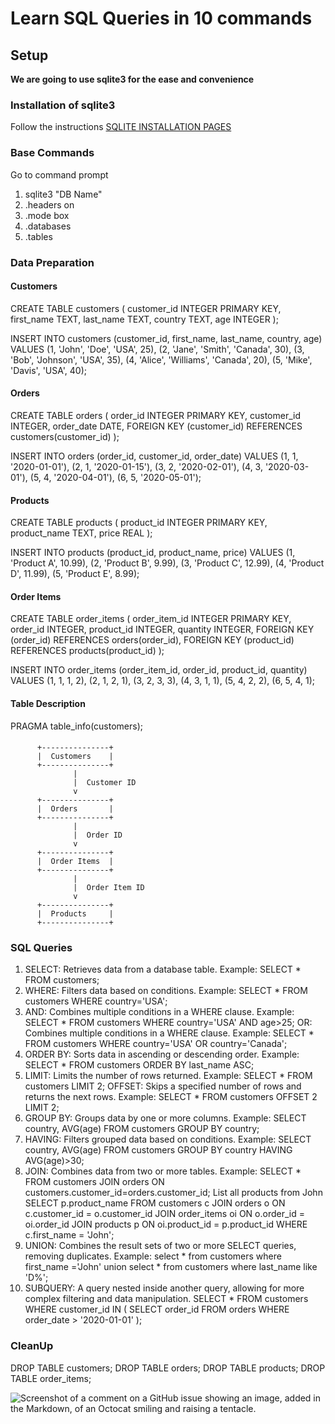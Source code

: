 # Learn SQL Queries in 10 commands

## Setup
**We are going to use sqlite3 for the ease and convenience**
### Installation of sqlite3
Follow the instructions
[SQLITE INSTALLATION PAGES](https://www.sqlite.org/download.html)
### Base Commands
Go to command prompt
1. sqlite3 "DB Name"
2. .headers on
3. .mode box
4. .databases
5. .tables

### Data Preparation
#### Customers
CREATE TABLE customers (
    customer_id INTEGER PRIMARY KEY,
    first_name TEXT,
    last_name TEXT,
    country TEXT,
    age INTEGER
);

INSERT INTO customers (customer_id, first_name, last_name, country, age)
VALUES
    (1, 'John', 'Doe', 'USA', 25),
    (2, 'Jane', 'Smith', 'Canada', 30),
    (3, 'Bob', 'Johnson', 'USA', 35),
    (4, 'Alice', 'Williams', 'Canada', 20),
    (5, 'Mike', 'Davis', 'USA', 40);
#### Orders
CREATE TABLE orders (
    order_id INTEGER PRIMARY KEY,
    customer_id INTEGER,
    order_date DATE,
    FOREIGN KEY (customer_id) REFERENCES customers(customer_id)
);

INSERT INTO orders (order_id, customer_id, order_date)
VALUES
    (1, 1, '2020-01-01'),
    (2, 1, '2020-01-15'),
    (3, 2, '2020-02-01'),
    (4, 3, '2020-03-01'),
    (5, 4, '2020-04-01'),
    (6, 5, '2020-05-01');
#### Products
CREATE TABLE products (
    product_id INTEGER PRIMARY KEY,
    product_name TEXT,
    price REAL
);

INSERT INTO products (product_id, product_name, price)
VALUES
    (1, 'Product A', 10.99),
    (2, 'Product B', 9.99),
    (3, 'Product C', 12.99),
    (4, 'Product D', 11.99),
    (5, 'Product E', 8.99);
#### Order Items
CREATE TABLE order_items (
    order_item_id INTEGER PRIMARY KEY,
    order_id INTEGER,
    product_id INTEGER,
    quantity INTEGER,
    FOREIGN KEY (order_id) REFERENCES orders(order_id),
    FOREIGN KEY (product_id) REFERENCES products(product_id)
);

INSERT INTO order_items (order_item_id, order_id, product_id, quantity)
VALUES
    (1, 1, 1, 2),
    (2, 1, 2, 1),
    (3, 2, 3, 3),
    (4, 3, 1, 1),
    (5, 4, 2, 2),
    (6, 5, 4, 1);
#### Table Description
PRAGMA table_info(customers);

####
          +---------------+
          |  Customers    |
          +---------------+
                  |
                  |  Customer ID
                  v
          +---------------+
          |  Orders       |
          +---------------+
                  |
                  |  Order ID
                  v
          +---------------+
          |  Order Items  |
          +---------------+
                  |
                  |  Order Item ID
                  v
          +---------------+
          |  Products     |
          +---------------+


          
### SQL Queries
1. SELECT: Retrieves data from a database table. Example: SELECT * FROM customers;
2. WHERE: Filters data based on conditions. Example: SELECT * FROM customers WHERE country='USA';
3. AND: Combines multiple conditions in a WHERE clause. Example: SELECT * FROM customers WHERE country='USA' AND age>25;
OR: Combines multiple conditions in a WHERE clause. Example: SELECT * FROM customers WHERE country='USA' OR country='Canada';
4. ORDER BY: Sorts data in ascending or descending order. Example: SELECT * FROM customers ORDER BY last_name ASC;
5. LIMIT: Limits the number of rows returned. Example: SELECT * FROM customers LIMIT 2;
OFFSET: Skips a specified number of rows and returns the next rows. Example: SELECT * FROM customers OFFSET 2 LIMIT 2;
6. GROUP BY: Groups data by one or more columns. Example: SELECT country, AVG(age) FROM customers GROUP BY country;
7. HAVING: Filters grouped data based on conditions. Example: SELECT country, AVG(age) FROM customers GROUP BY country HAVING AVG(age)>30;
8. JOIN: Combines data from two or more tables. Example: SELECT * FROM customers JOIN orders ON customers.customer_id=orders.customer_id;
List all products from John
SELECT p.product_name
FROM customers c
JOIN orders o ON c.customer_id = o.customer_id
JOIN order_items oi ON o.order_id = oi.order_id
JOIN products p ON oi.product_id = p.product_id
WHERE c.first_name = 'John';
10. UNION: Combines the result sets of two or more SELECT queries, removing duplicates. Example: select * from customers where first_name ='John' union select * from customers where last_name like 'D%';
11. SUBQUERY: A query nested inside another query, allowing for more complex filtering and data manipulation.
SELECT *
FROM customers
WHERE customer_id IN (
    SELECT order_id
    FROM orders
    WHERE order_date > '2020-01-01'
);

### CleanUp
DROP TABLE customers;
DROP TABLE orders;
DROP TABLE products;
DROP TABLE order_items;


![Screenshot of a comment on a GitHub issue showing an image, added in the Markdown, of an Octocat smiling and raising a tentacle.](https://myoctocat.com/assets/images/base-octocat.svg)
